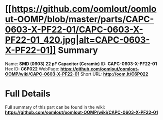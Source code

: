 
[[https://github.com/oomlout/oomlout-OOMP/blob/master/parts/CAPC-0603-X-PF22-01/CAPC-0603-X-PF22-01_420.jpg|alt=CAPC-0603-X-PF22-01]] 
Summary
=================

Name: __SMD (0603) 22 pF Capacitor (Ceramic)__
ID: __CAPC-0603-X-PF22-01__
Hex ID: __C6P022__
WebPage: __https://github.com/oomlout/oomlout-OOMP/wiki/CAPC-0603-X-PF22-01__
Short URL: __http://oom.lt/C6P022__

Full Details
==========================
Full summary of this part can be found in the wiki:   
__https://github.com/oomlout/oomlout-OOMP/wiki/CAPC-0603-X-PF22-01__   

